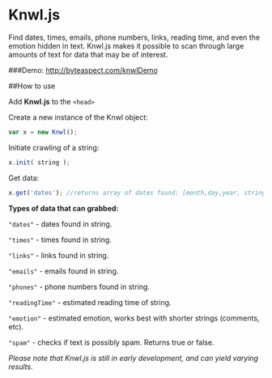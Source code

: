 Knwl.js
=======

Find dates, times, emails, phone numbers, links, reading time, and even the emotion hidden in text. Knwl.js makes it possible to scan through large amounts of text for data that may be of interest.

###Demo: http://byteaspect.com/knwlDemo

##How to use

Add **Knwl.js** to the ```<head>```

Create a new instance of the Knwl object:
```javascript
var x = new Knwl();
```

Initiate crawling of a string:
```javascript
x.init( string );
```

Get data:
```javascript
x.get('dates'); //returns array of dates found: [month,day,year, string snippet]
```

**Types of data that can grabbed:**

```"dates"``` - dates found in string.

```"times"``` - times found in string.

```"links"``` - links found in string.

```"emails"``` - emails found in string.

```"phones"``` - phone numbers found in string.

```"readingTime"``` - estimated reading time of string.

```"emotion"``` - estimated emotion, works best with shorter strings (comments, etc).

```"spam"``` - checks if text is possibly spam. Returns true or false.


*Please note that Knwl.js is still in early development, and can yield varying results.*






